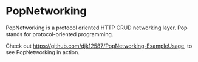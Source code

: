# PopNetworking

PopNetworking is a protocol oriented HTTP CRUD networking layer. Pop stands for protocol-oriented programming.

Check out https://github.com/djk12587/PopNetworking-ExampleUsage, to see PopNetworking in action.
